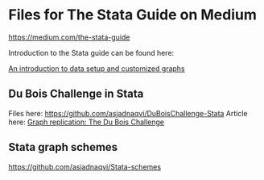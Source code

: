 # Files for The Stata Guide on Medium
https://medium.com/the-stata-guide

Introduction to the Stata guide can be found here:

[An introduction to data setup and customized graphs](https://medium.com/the-stata-guide/covid-19-data-visualization-with-stata-part-1-an-introduction-to-data-setup-and-customized-6b879a1e8647)


## Du Bois Challenge in Stata
Files here: https://github.com/asjadnaqvi/DuBoisChallenge-Stata
Article here: [Graph replication: The Du Bois Challenge](https://medium.com/the-stata-guide/graph-replication-the-du-bois-challenge-f0db93e719e6)


## Stata graph schemes
https://github.com/asjadnaqvi/Stata-schemes
